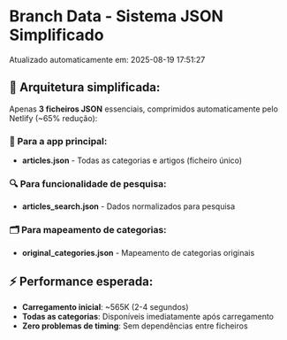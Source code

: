# Branch Data - Sistema JSON Simplificado
Atualizado automaticamente em: 2025-08-19 17:51:27

## 🎯 Arquitetura simplificada:
Apenas **3 ficheiros JSON** essenciais, comprimidos automaticamente pelo Netlify (~65% redução):

### 📱 Para a app principal:
- **articles.json** - Todas as categorias e artigos (ficheiro único)

### 🔍 Para funcionalidade de pesquisa:
- **articles_search.json** - Dados normalizados para pesquisa

### 🗂️ Para mapeamento de categorias:
- **original_categories.json** - Mapeamento de categorias originais

## ⚡ Performance esperada:
- **Carregamento inicial**: ~565K (2-4 segundos)
- **Todas as categorias**: Disponíveis imediatamente após carregamento
- **Zero problemas de timing**: Sem dependências entre ficheiros

